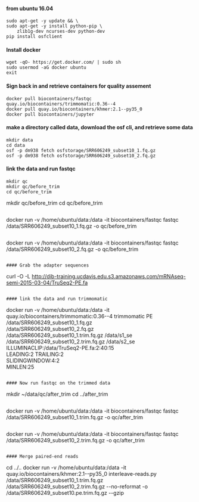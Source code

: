 #### from ubuntu 16.04 
```
sudo apt-get -y update && \
sudo apt-get -y install python-pip \
    zlib1g-dev ncurses-dev python-dev
pip install osfclient
```

#### Install docker
```
wget -qO- https://get.docker.com/ | sudo sh
sudo usermod -aG docker ubuntu
exit
```

#### Sign back in and retrieve containers for quality assement
```
docker pull biocontainers/fastqc
quay.io/biocontainers/trimmomatic:0.36--4
docker pull quay.io/biocontainers/khmer:2.1--py35_0
docker pull biocontainers/jupyter
```

#### make a directory called data, download the osf cli, and retrieve some data
```
mkdir data
cd data
osf -p dm938 fetch osfstorage/SRR606249_subset10_1.fq.gz
osf -p dm938 fetch osfstorage/SRR606249_subset10_2.fq.gz
```

#### link the data and run fastqc 
```
mkdir qc
mkdir qc/before_trim 
cd qc/before_trim 
```
mkdir qc/before_trim
cd qc/before_trim
```
```
docker run -v /home/ubuntu/data:/data -it biocontainers/fastqc fastqc /data/SRR606249_subset10_1.fq.gz -o qc/before_trim
```
```
docker run -v /home/ubuntu/data:/data -it biocontainers/fastqc fastqc /data/SRR606249_subset10_2.fq.gz -o qc/before_trim
```

#### Grab the adapter sequences
```
curl -O -L http://dib-training.ucdavis.edu.s3.amazonaws.com/mRNAseq-semi-2015-03-04/TruSeq2-PE.fa
```

#### link the data and run trimmomatic
```
docker run -v /home/ubuntu/data:/data -it quay.io/biocontainers/trimmomatic:0.36--4 trimmomatic PE /data/SRR606249_subset10_1.fq.gz \
                 /data/SRR606249_subset10_2.fq.gz \
        /data/SRR606249_subset10_1.trim.fq.gz /data/s1_se \
        /data/SRR606249_subset10_2.trim.fq.gz /data/s2_se \
        ILLUMINACLIP:/data/TruSeq2-PE.fa:2:40:15 \
        LEADING:2 TRAILING:2 \
        SLIDINGWINDOW:4:2 \
        MINLEN:25
```

#### Now run fastqc on the trimmed data
```
mkdir ~/data/qc/after_trim
cd ../after_trim
```
```
docker run -v /home/ubuntu/data:/data -it biocontainers/fastqc fastqc /data/SRR606249_subset10_1.trim.fq.gz -o qc/after_trim
```
```
docker run -v /home/ubuntu/data:/data -it biocontainers/fastqc fastqc /data/SRR606249_subset10_2.trim.fq.gz -o qc/after_trim
```

#### Merge paired-end reads
```
cd ../..
docker run -v /home/ubuntu/data:/data -it quay.io/biocontainers/khmer:2.1--py35_0 interleave-reads.py /data/SRR606249_subset10_1.trim.fq.gz /data/SRR606249_subset10_2.trim.fq.gz --no-reformat -o /data/SRR606249_subset10.pe.trim.fq.gz --gzip
```

